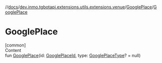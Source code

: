 //[docs](../../../index.md)/[dev.inmo.tgbotapi.extensions.utils.extensions.venue](../index.md)/[GooglePlace](index.md)/[GooglePlace](-google-place.md)



# GooglePlace  
[common]  
Content  
fun [GooglePlace](-google-place.md)(id: [GooglePlaceId](../../dev.inmo.tgbotapi.types/index.md#%5Bdev.inmo.tgbotapi.types%2FGooglePlaceId%2F%2F%2FPointingToDeclaration%2F%5D%2FClasslikes%2F625018081), type: [GooglePlaceType](../../dev.inmo.tgbotapi.types/index.md#%5Bdev.inmo.tgbotapi.types%2FGooglePlaceType%2F%2F%2FPointingToDeclaration%2F%5D%2FClasslikes%2F625018081)? = null)  



